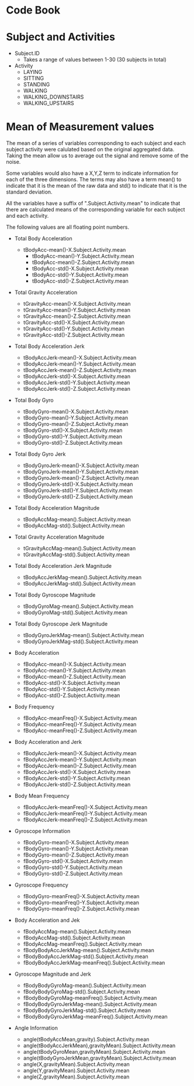 Code Book
===============================

# Subject and Activities
* Subject.ID
  - Takes a range of values between 1-30 (30 subjects in total)
* Activity
  - LAYING
  - SITTING
  - STANDING
  - WALKING
  - WALKING_DOWNSTAIRS
  - WALKING_UPSTAIRS
  

# Mean of Measurement values
The mean of a series of variables corresponding to each subject and
each subject activity were calulated based on the original aggregated
data. Taking the mean allow us to average out the signal and remove some of the noise.

Some variables would also have a X,Y,Z term to indicate information for
each of the three dimensions. The terms may also have a term mean() to indicate that it is the mean of the raw data and std() to indicate that it is
the standard deviation.

All the variables have a suffix of ".Subject.Activity.mean" to indicate that
there are calculated means of the corresponding variable for each subject and each activity.

The following values are all floating point numbers.

* Total Body Acceleration
  - tBodyAcc-mean()-X.Subject.Activity.mean
	- tBodyAcc-mean()-Y.Subject.Activity.mean
	- tBodyAcc-mean()-Z.Subject.Activity.mean
	- tBodyAcc-std()-X.Subject.Activity.mean
	- tBodyAcc-std()-Y.Subject.Activity.mean
	- tBodyAcc-std()-Z.Subject.Activity.mean

* Total Gravity Acceleration
	- tGravityAcc-mean()-X.Subject.Activity.mean
	- tGravityAcc-mean()-Y.Subject.Activity.mean
	- tGravityAcc-mean()-Z.Subject.Activity.mean
	- tGravityAcc-std()-X.Subject.Activity.mean
	- tGravityAcc-std()-Y.Subject.Activity.mean
	- tGravityAcc-std()-Z.Subject.Activity.mean
  
* Total Body Acceleration Jerk
	- tBodyAccJerk-mean()-X.Subject.Activity.mean
	- tBodyAccJerk-mean()-Y.Subject.Activity.mean
	- tBodyAccJerk-mean()-Z.Subject.Activity.mean
	- tBodyAccJerk-std()-X.Subject.Activity.mean
	- tBodyAccJerk-std()-Y.Subject.Activity.mean
	- tBodyAccJerk-std()-Z.Subject.Activity.mean

* Total Body Gyro
	- tBodyGyro-mean()-X.Subject.Activity.mean
	- tBodyGyro-mean()-Y.Subject.Activity.mean
	- tBodyGyro-mean()-Z.Subject.Activity.mean
	- tBodyGyro-std()-X.Subject.Activity.mean
	- tBodyGyro-std()-Y.Subject.Activity.mean
	- tBodyGyro-std()-Z.Subject.Activity.mean

* Total Body Gyro Jerk
	- tBodyGyroJerk-mean()-X.Subject.Activity.mean
	- tBodyGyroJerk-mean()-Y.Subject.Activity.mean
	- tBodyGyroJerk-mean()-Z.Subject.Activity.mean
	- tBodyGyroJerk-std()-X.Subject.Activity.mean
	- tBodyGyroJerk-std()-Y.Subject.Activity.mean
	- tBodyGyroJerk-std()-Z.Subject.Activity.mean

* Total Body Acceleration Magnitude
	- tBodyAccMag-mean().Subject.Activity.mean
	- tBodyAccMag-std().Subject.Activity.mean

* Total Gravity Acceleration Magnitude
	- tGravityAccMag-mean().Subject.Activity.mean
	- tGravityAccMag-std().Subject.Activity.mean

* Total Body Acceleration Jerk Magnitude
	- tBodyAccJerkMag-mean().Subject.Activity.mean
	- tBodyAccJerkMag-std().Subject.Activity.mean

* Total Body Gyroscope Magnitude
	- tBodyGyroMag-mean().Subject.Activity.mean
	- tBodyGyroMag-std().Subject.Activity.mean

* Total Body Gyroscope Jerk Magnitude
	- tBodyGyroJerkMag-mean().Subject.Activity.mean
	- tBodyGyroJerkMag-std().Subject.Activity.mean

* Body Acceleration
	- fBodyAcc-mean()-X.Subject.Activity.mean
	- fBodyAcc-mean()-Y.Subject.Activity.mean
	- fBodyAcc-mean()-Z.Subject.Activity.mean
	- fBodyAcc-std()-X.Subject.Activity.mean
	- fBodyAcc-std()-Y.Subject.Activity.mean
	- fBodyAcc-std()-Z.Subject.Activity.mean

* Body Frequency
	- fBodyAcc-meanFreq()-X.Subject.Activity.mean
	- fBodyAcc-meanFreq()-Y.Subject.Activity.mean
	- fBodyAcc-meanFreq()-Z.Subject.Activity.mean

* Body Acceleration and Jerk
	- fBodyAccJerk-mean()-X.Subject.Activity.mean
	- fBodyAccJerk-mean()-Y.Subject.Activity.mean
	- fBodyAccJerk-mean()-Z.Subject.Activity.mean
	- fBodyAccJerk-std()-X.Subject.Activity.mean
	- fBodyAccJerk-std()-Y.Subject.Activity.mean
	- fBodyAccJerk-std()-Z.Subject.Activity.mean

* Body Mean Frequency
	- fBodyAccJerk-meanFreq()-X.Subject.Activity.mean
	- fBodyAccJerk-meanFreq()-Y.Subject.Activity.mean
	- fBodyAccJerk-meanFreq()-Z.Subject.Activity.mean

* Gyroscope Information
	- fBodyGyro-mean()-X.Subject.Activity.mean
	- fBodyGyro-mean()-Y.Subject.Activity.mean
	- fBodyGyro-mean()-Z.Subject.Activity.mean
	- fBodyGyro-std()-X.Subject.Activity.mean
	- fBodyGyro-std()-Y.Subject.Activity.mean
	- fBodyGyro-std()-Z.Subject.Activity.mean

* Gyroscope Frequency
	- fBodyGyro-meanFreq()-X.Subject.Activity.mean
	- fBodyGyro-meanFreq()-Y.Subject.Activity.mean
	- fBodyGyro-meanFreq()-Z.Subject.Activity.mean

* Body Acceleration and Jek
	- fBodyAccMag-mean().Subject.Activity.mean
	- fBodyAccMag-std().Subject.Activity.mean
	- fBodyAccMag-meanFreq().Subject.Activity.mean
	- fBodyBodyAccJerkMag-mean().Subject.Activity.mean
	- fBodyBodyAccJerkMag-std().Subject.Activity.mean
	- fBodyBodyAccJerkMag-meanFreq().Subject.Activity.mean
  
* Gyroscope Magnitude and Jerk
	- fBodyBodyGyroMag-mean().Subject.Activity.mean
	- fBodyBodyGyroMag-std().Subject.Activity.mean
	- fBodyBodyGyroMag-meanFreq().Subject.Activity.mean
	- fBodyBodyGyroJerkMag-mean().Subject.Activity.mean
	- fBodyBodyGyroJerkMag-std().Subject.Activity.mean
	- fBodyBodyGyroJerkMag-meanFreq().Subject.Activity.mean

* Angle Information
	- angle(tBodyAccMean,gravity).Subject.Activity.mean
	- angle(tBodyAccJerkMean),gravityMean).Subject.Activity.mean
	- angle(tBodyGyroMean,gravityMean).Subject.Activity.mean
	- angle(tBodyGyroJerkMean,gravityMean).Subject.Activity.mean
	- angle(X,gravityMean).Subject.Activity.mean
	- angle(Y,gravityMean).Subject.Activity.mean
	- angle(Z,gravityMean).Subject.Activity.mean
